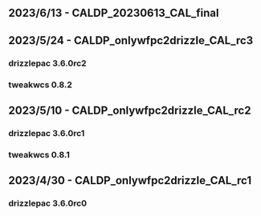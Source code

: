 ## 2023/6/13 - CALDP_20230613_CAL_final

## 2023/5/24 - CALDP_onlywfpc2drizzle_CAL_rc3
### drizzlepac 3.6.0rc2
### tweakwcs 0.8.2

## 2023/5/10 - CALDP_onlywfpc2drizzle_CAL_rc2
### drizzlepac 3.6.0rc1
### tweakwcs 0.8.1

## 2023/4/30 - CALDP_onlywfpc2drizzle_CAL_rc1
### drizzlepac 3.6.0rc0

